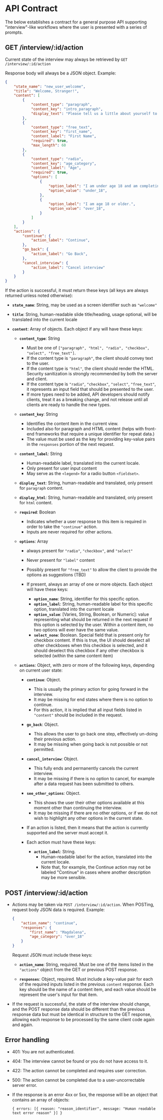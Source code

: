 # API Contract

The below establishes a contract for a general purpose API supporting "interview"-like workflows where the user is presented with a series of prompts.

## GET /interview/:id/action
Current state of the interview may always be retrieved by `GET /interview/:id/action`

Response body will always be a JSON object. Example:

```json
{
    "state_name": "new_user_welcome",
    "title": "Welcome, Stranger!",
    "content": [
        {
            "content_type": "paragraph",
            "content_key": "intro_paragraph",
            "display_text": "Please tell us a little about yourself to get started."
        },
        {
            "content_type": "free_text",
            "content_key": "first_name",
            "content_label": "First Name",
            "required": true,
            "max_length": 60
        },
        {
            "content_type": "radio",
            "content_key": "age_category",
            "content_label": "Age",
            "required": true,
            "options": [
                {
                    "option_label": "I am under age 18 and am completing this with my guardian.",
                    "option_value": "under_18",
                },
                {
                    "option_label": "I am age 18 or older.",
                    "option_value": "over_18",
                }
            ]
        }
    ],
    "actions": {
        "continue": {
            "action_label": "Continue",
        },
        "go_back": {
            "action_label": "Go Back",
        },
        "cancel_interview": {
            "action_label": "Cancel interview"
        }
    }
}
```

If the action is successful, it must return these keys (all keys are always returned unless noted otherwise):

- **`state_name`**: String, may be used as a screen identifier such as `"welcome"`
- **`title`**: String, human-readable slide title/heading, usage optional, will be translated into the current locale
- **`content`**: Array of objects. Each object if any will have these keys:

  - **`content_type`**: String
    - Must be one of `["paragraph", "html", "radio", "checkbox", "select", "free_text"]`.
    - If the content type is `"paragraph"`, the client should convey text to the user.
    - If the content type is `"html"`, the client should render the HTML. Security sanitization is strongly recommended by both the server and client.
    - If the content type is `"radio"`, `"checkbox"`, `"select"`, `"free_text"`, it represents an input field that should be presented to the user.
    - If more types need to be added, API developers should notify clients, treat it as a breaking change, and not release until all clients are ready to handle the new types.

  - **`content_key`**: String
    - Identifies the content item in the current view.
    - Included also for paragraph and HTML content (helps with front-end frameworks that require a unique identifier for repeat data.)
    - The value must be used as the key for providing key-value pairs in the `responses` portion of the next request.

  - **`content_label`**: String
    - Human-readable label, translated into the current locale.
    - Only present for user input content
    - May serve as the `<legend>` for a radio button `<fieldset>`.

  - **`display_text`**: String, human-readable and translated, only present for `paragraph` content.

  - **`display_html`**: String, human-readable and translated, only present for `html` content.

  - **`required`**: Boolean
    - Indicates whether a user response to this item is required in order to take the `"continue"` action.
    - Inputs are never required for other actions.

  - **`options`**: Array
    - always present for `"radio"`, `"checkbox"`, and `"select"`
    - Never present for `"label"` content
    - Possibly present for `"free_text"` to allow the client to provide the options as suggestions (TBD)
    - If present, always an array of one or more objects. Each object will have these keys:

      - **`option_name`**: String, identifier for this specific option.
      - **`option_label`**: String, human-readable label for this specific option, translated into the current locale
      - **`option_value`**: [Varies, String, Boolean, or Numeric]: value representing what should be returned in the next request if this option is selected by the user.  Within a content item, no two options will ever have the same value.
      - **`select_none`**: Boolean. Special field that is present only for checkbox content. If this is true, the UI should deselect all other checkboxes when this checkbox is selected, and it should deselect this checkbox if any other checkbox is selected (within the same content item)

  - **`actions`**: Object, with zero or more of the following keys, depending on current user state:

      - **`continue`**: Object.

        - This is usually the primary action for going forward in the interview.
        - It may be missing for end states where there is no option to continue.
        - For this action, it is implied that all input fields listed in `"content"` should be included in the request.

      - **`go_back`**: Object.
        - This allows the user to go back one step, effectively un-doing their previous action.
        - It may be missing when going back is not possible or not permitted.

      - **`cancel_interview`**: Object.
        - This fully ends and permanently cancels the current interview.
        - It may be missing if there is no option to cancel, for example after a data request has been submitted to others.

      - **`see_other_options`**: Object.
        - This shows the user their other options available at this moment other than continuing the interview.
        - It may be missing if there are no other options, or if we do not wish to highlight any other options in the current state.

      - If an action is listed, then it means that the action is currently supported and the server must accept it.

      - Each action must have these keys:
          - **`action_label`**: String.
            - Human-readable label for the action, translated into the current locale.
            - Note that, for example, the Continue action may not be labeled "Continue" in cases where another description may be more sensible.

## POST /interview/:id/action
- Actions may be taken via `POST /interview/:id/action`. When POSTing, request body JSON data is required. Example:

  ```json
  {
      "action_name": "continue",
      "responses": {
          "first_name": "Magdalena",
          "age_category": "over_18"
      }
  }
  ```

    Request JSON must include these keys:

    - **`action_name`**: String, required. Must be one of the items listed in the `"actions"` object from the GET or previous POST response.

    - **`responses`**: Object, required. Must include a key-value pair for each of the required inputs listed in the previous `content` response. Each key should be the name of a content item, and each value should be represent the user's input for that item.

- If the request is successful, the state of the interview should change, and the POST response data should be different than the previous response data but must be identical in structure to the GET response, allowing each response to be processed by the same client code again and again.

## Error handling
- 401: You are not authenticated.
- 404: The interview cannot be found or you do not have access to it.
- 422: The action cannot be completed and requires user correction.
- 500: The action cannot be completed due to a user-uncorrectable server error.

- If the response is an error 4xx or 5xx, the response will be an object that contains an array of objects:

  ```
  { errors: [{ reason: "reason_identifier", message: "Human readable text error reason" }] }
  ```
